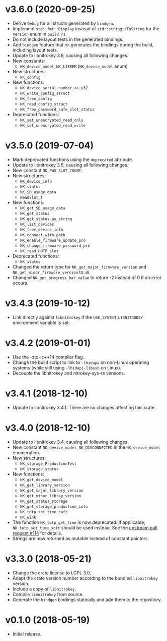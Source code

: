 # v3.6.0 (2020-09-25)
- Derive `Debug` for all structs generated by `bindgen`.
- Implement `std::fmt::Display` instead of `std::string::ToString` for the
  `Version` enum in `build.rs`.
- Do not include layout tests in the generated bindings.
- Add `bindgen` feature that re-generates the bindings during the build,
  including layout tests.
- Update to libnitrokey 3.6, causing all following changes.
- New constants:
  - `NK_device_model_NK_LIBREM` (`NK_device_model` enum)
- New structures:
  - `NK_config`
- New functions:
  - `NK_device_serial_number_as_u32`
  - `NK_write_config_struct`
  - `NK_free_config`
  - `NK_read_config_struct`
  - `NK_free_password_safe_slot_status`
- Deprecated functions:
  - `NK_set_unencrypted_read_only`
  - `NK_set_unencrypted_read_write`

# v3.5.0 (2019-07-04)
- Mark deprecated functions using the `deprecated` attribute.
- Update to libnitrokey 3.5, causing all following changes.
- New constant `NK_PWS_SLOT_COUNT`.
- New structures:
  - `NK_device_info`
  - `NK_status`
  - `NK_SD_usage_data`
  - `ReadSlot_t`
- New functions:
  - `NK_get_SD_usage_data`
  - `NK_get_status`
  - `NK_get_status_as_string`
  - `NK_list_devices`
  - `NK_free_device_info`
  - `NK_connect_with_path`
  - `NK_enable_firmware_update_pro`
  - `NK_change_firmware_password_pro`
  - `NK_read_HOTP_slot`
- Deprecated functions:
  - `NK_status`
- Changed the return type for `NK_get_major_firmware_version` and
  `NK_get_minor_firmware_version` to `u8`.
- Changed `NK_get_progress_bar_value` to return -2 instead of 0 if an error
  occurs.

# v3.4.3 (2019-10-12)
- Link directly against `libnitrokey` if the `USE_SYSTEM_LIBNITROKEY`
  environment variable is set.

# v3.4.2 (2019-01-01)
- Use the -std=c++14 compiler flag.
- Change the build script to link to `-lhidapi` on non-Linux operating systems
  (while still using `-lhidapi-libusb` on Linux).
- Decouple the libnitrokey and nitrokey-sys-rs versions.

# v3.4.1 (2018-12-10)

- Update to libnitrokey 3.4.1.  There are no changes affecting this crate.

# v3.4.0 (2018-12-10)

- Update to libnitrokey 3.4, causing all following changes.
- New constant `NK_device_model_NK_DISCONNECTED` in the `NK_device_model`
  enumeration.
- New structures:
    - `NK_storage_ProductionTest`
    - `NK_storage_status`
- New functions:
    - `NK_get_device_model`
    - `NK_get_library_version`
    - `NK_get_major_library_version`
    - `NK_get_minor_libray_version`
    - `NK_get_status_storage`
    - `NK_get_storage_production_info`
    - `NK_totp_set_time_soft`
    - `NK_wink`
- The function `NK_totp_get_time` is now deprecated.  If applicable,
  `NK_totp_set_time_soft` should be used instead.  See the [upstream pull
  request #114][] for details.
- Strings are now returned as mutable instead of constant pointers.

# v3.3.0 (2018-05-21)

- Change the crate license to LGPL 3.0.
- Adapt the crate version number according to the bundled `libnitrokey`
  version.
- Include a copy of `libnitrokey`.
- Compile `libnitrokey` from source.
- Generate the `bindgen` bindings statically and add them to the repository.

# v0.1.0 (2018-05-19)

- Initial release.

[upstream pull request #114]: https://github.com/Nitrokey/libnitrokey/pull/114
